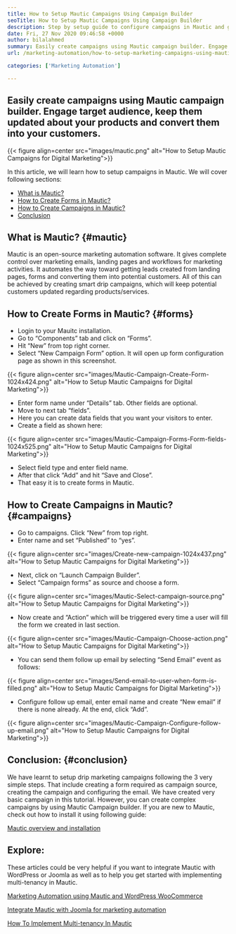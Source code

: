 ```yaml
---
title: How to Setup Mautic Campaigns Using Campaign Builder
seoTitle: How to Setup Mautic Campaigns Using Campaign Builder
description: Step by setup guide to configure campaigns in Mautic and get complete control over marketing emails, landing pages and workflows for marketing activities.
date: Fri, 27 Nov 2020 09:46:58 +0000
author: bilalahmed
summary: Easily create campaigns using Mautic campaign builder. Engage target audience, keep them updated about your products and convert them into your customers.
url: /marketing-automation/how-to-setup-marketing-campaigns-using-mautic-campaign-builder/

categories: ['Marketing Automation']

---
```

## Easily create campaigns using Mautic campaign builder. Engage target audience, keep them updated about your products and convert them into your customers.

{{< figure align=center src="images/mautic.png" alt="How to Setup Mautic Campaigns for Digital Marketing">}}  

In this article, we will learn how to setup campaigns in Mautic. We will cover following sections:

  * [What is Mautic?][1]
  * [How to Create Forms in Mautic?][2]
  * [How to Create Campaigns in Mautic?][3]
  * [Conclusion][4]

## What is Mautic? {#mautic}

Mautic is an open-source marketing automation software. It gives complete control over marketing emails, landing pages and workflows for marketing activities. It automates the way toward getting leads created from landing pages, forms and converting them into potential customers. All of this can be achieved by creating smart drip campaigns, which will keep potential customers updated regarding products/services. 

## How to Create Forms in Mautic? {#forms}

  * Login to your Mauitc installation. 
  * Go to “Components” tab and click on “Forms”. 
  * Hit “New” from top right corner. 
  * Select “New Campaign Form” option. It will open up form configuration page as shown in this screenshot.

{{< figure align=center src="images/Mautic-Campaign-Create-Form-1024x424.png" alt="How to Setup Mautic Campaigns for Digital Marketing">}}  

  * Enter form name under “Details” tab. Other fields are optional. 
  * Move to next tab “fields”. 
  * Here you can create data fields that you want your visitors to enter. 
  * Create a field as shown here:

{{< figure align=center src="images/Mautic-Campaign-Forms-Form-fields-1024x525.png" alt="How to Setup Mautic Campaigns for Digital Marketing">}}  

  * Select field type and enter field name. 
  * After that click “Add” and hit “Save and Close”. 
  * That easy it is to create forms in Mautic. 

## How to Create Campaigns in Mautic? {#campaigns}

  * Go to campaigns. Click “New” from top right. 
  * Enter name and set “Published” to “yes”.

{{< figure align=center src="images/Create-new-campaign-1024x437.png" alt="How to Setup Mautic Campaigns for Digital Marketing">}}  

  * Next, click on “Launch Campaign Builder”. 
  * Select “Campaign forms” as source and choose a form.

{{< figure align=center src="images/Mautic-Select-campaign-source.png" alt="How to Setup Mautic Campaigns for Digital Marketing">}}  

  * Now create and “Action” which will be triggered every time a user will fill the form we created in last section.

{{< figure align=center src="images/Mautic-Campaign-Choose-action.png" alt="How to Setup Mautic Campaigns for Digital Marketing">}}  

  * You can send them follow up email by selecting “Send Email” event as follows:

{{< figure align=center src="images/Send-email-to-user-when-form-is-filled.png" alt="How to Setup Mautic Campaigns for Digital Marketing">}}  

  * Configure follow up email, enter email name and create “New email” if there is none already. At the end, click “Add”.

{{< figure align=center src="images/Mautic-Campaign-Configure-follow-up-email.png" alt="How to Setup Mautic Campaigns for Digital Marketing">}}  

## Conclusion: {#conclusion}

We have learnt to setup drip marketing campaigns following the 3 very simple steps. That include creating a form required as campaign source, creating the campaign and configuring the email. We have created very basic campaign in this tutorial. However, you can create complex campaigns by using Mautic Campaign builder. If you are new to Mautic, check out how to install it using following guide:

[Mautic overview and installation][5]

## Explore:

These articles could be very helpful if you want to integrate Mautic with WordPress or Joomla as well as to help you get started with implementing multi-tenancy in Mautic.

[Marketing Automation using Mautic and WordPress WooCommerce][6]

[Integrate Mautic with Joomla for marketing automation][7]

[How To Implement Multi-tenancy In Mautic][8]

 [1]: #mautic
 [2]: #forms
 [3]: #campaigns
 [4]: #conclusion
 [5]: https://products.containerize.com/marketing-automation/mautic
 [6]: https://blog.containerize.com/wp-admin/post.php?post=388&action=edit
 [7]: https://blog.containerize.com/wp-admin/post.php?post=233&action=edit
 [8]: https://blog.containerize.com/marketing-automation/how-to-implement-multi-tenancy-in-mautic/
